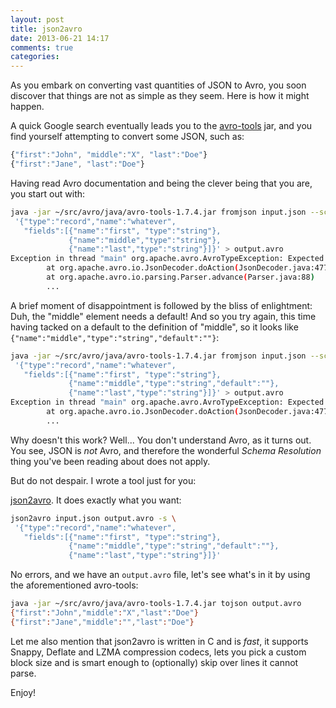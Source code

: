 ```yaml
---
layout: post
title: json2avro
date: 2013-06-21 14:17
comments: true
categories: 
---
```


As you embark on converting vast quantities of JSON to Avro, you soon
discover that things are not as simple as they seem. Here is how it might happen.

A quick Google
search eventually leads you to the
[avro-tools](http://www.us.apache.org/dist/avro/avro-1.7.4/java/avro-tools-1.7.4.jar)
jar, and you find yourself attempting to convert some JSON, such as:

```javascript
{"first":"John", "middle":"X", "last":"Doe"}
{"first":"Jane", "last":"Doe"}
```

Having read Avro documentation and being the clever being that you are, you start out with:

```sh
java -jar ~/src/avro/java/avro-tools-1.7.4.jar fromjson input.json --schema \
 '{"type":"record","name":"whatever",
   "fields":[{"name":"first", "type":"string"},
             {"name":"middle","type":"string"},
             {"name":"last","type":"string"}]}' > output.avro
Exception in thread "main" org.apache.avro.AvroTypeException: Expected field name not found: middle
        at org.apache.avro.io.JsonDecoder.doAction(JsonDecoder.java:477)
        at org.apache.avro.io.parsing.Parser.advance(Parser.java:88)
        ...
```

A brief moment of disappointment is followed by the bliss of
enlightment: Duh, the "middle" element needs a default! And so you try
again, this time having tacked on a default to the definition of "middle", so it looks like `{"name":"middle","type":"string","default":""}`:

```sh
java -jar ~/src/avro/java/avro-tools-1.7.4.jar fromjson input.json --schema \
 '{"type":"record","name":"whatever",
   "fields":[{"name":"first", "type":"string"},
             {"name":"middle","type":"string","default":""},
             {"name":"last","type":"string"}]}' > output.avro
Exception in thread "main" org.apache.avro.AvroTypeException: Expected field name not found: middle
        at org.apache.avro.io.JsonDecoder.doAction(JsonDecoder.java:477)
        ...
```

Why doesn't this work? Well... You don't understand Avro, as it turns
out. You see, JSON is *not* Avro, and therefore the wonderful *Schema
Resolution* thing you've been reading about does not apply.

But do not despair. I wrote a tool just for you:

[json2avro](http://github.com/grisha/json2avro). It does exactly what you want:

```sh
json2avro input.json output.avro -s \
 '{"type":"record","name":"whatever",
   "fields":[{"name":"first", "type":"string"},
             {"name":"middle","type":"string","default":""},
             {"name":"last","type":"string"}]}'
```

No errors, and we have an `output.avro` file, let's see what's in it by using the aforementioned avro-tools:

```sh
java -jar ~/src/avro/java/avro-tools-1.7.4.jar tojson output.avro 
{"first":"John","middle":"X","last":"Doe"}
{"first":"Jane","middle":"","last":"Doe"}
```

Let me also mention that json2avro is written in C and is *fast*, it
supports Snappy, Deflate and LZMA compression codecs, lets you pick a
custom block size and is smart enough to (optionally) skip over lines
it cannot parse.

Enjoy!

